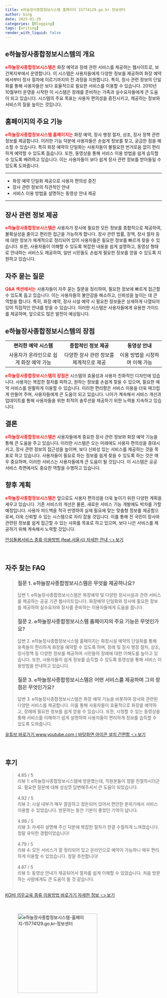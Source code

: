 ```yaml
---
title: e하늘장사종합정보시스템 홈페이지 15774129.go.kr 정보센터
author: bing
date: 2025-01-29
categories: [Blogging]
tags: [writing]
render_with_liquid: false
---
```



<h2 id='e하늘장사종합정보시스템의 개요'>e하늘장사종합정보시스템의 개요</h2>

<p><b><span style="color: #ee2323;">e하늘장사종합정보시스템은</span></b> 화장 예약과 장례 관련 서비스를 제공하는 웹사이트로, 보건복지부에서 운영합니다. 이 시스템은 사용자들에게 다양한 정보를 제공하여 화장 예약에서부터 장사 절차에 이르기까지의 전 과정을 지원합니다. 특히, 장사 관련 정보의 단일화를 통해 사용자들은 보다 효율적으로 필요한 서비스를 이용할 수 있습니다. 2010년 10월부터 운영을 시작한 이 시스템은 장례를 준비하는 가족과 실수요자들에게 큰 도움이 되고 있습니다. 시스템의 주요 목표는 사용자 편의성을 증진시키고, 제공하는 정보와 서비스의 질을 높이는 것입니다.</p>

<h2 id='홈페이지의 주요 기능'>홈페이지의 주요 기능</h2>

<p><b><span style="color: #ee2323;">e하늘장사종합정보시스템 홈페이지는</span></b> 화장 예약, 장사 행정 절차, 상조, 장사 정책 관련 정보를 제공합니다. 이러한 기능 덕분에 사용자들은 손쉽게 정보를 찾고, 궁금한 점을 해소할 수 있습니다. 특히 화장 예약의 단일화는 사용자들이 불필요한 번거로움 없이 편리하게 예약할 수 있도록 돕습니다. 또한, 동영상을 통해 서비스 이용 방법을 쉽게 습득할 수 있도록 배려하고 있습니다. 이는 사용자들이 보다 쉽게 장사 관련 정보를 받아들일 수 있도록 도와줍니다.</p>

<hr />

<ul>
    <li>화장 예약 단일화 제공으로 사용자 편의성 증진</li>
    <li>장사 관련 정보의 직관적인 안내</li>
    <li>서비스 이용 방법을 설명하는 동영상 안내 제공</li>
</ul>

<hr />

<h2 id='장사 관련 정보 제공'>장사 관련 정보 제공</h2>

<p><b><span style="color: #ee2323;">e하늘장사종합정보시스템은</span></b> 사용자가 장사에 필요한 모든 정보를 종합적으로 제공하여, 불확실성을 줄이고 편리한 접근을 가능하게 합니다. 장사 관련 법률, 정책, 장사 절차 등에 대한 정보가 체계적으로 정리되어 있어 사용자들은 필요한 정보를 빠르게 찾을 수 있습니다. 또한, 사용자들이 이해할 수 있도록 복잡한 내용을 쉽게 설명하고, 동영상 형태로 안내하는 서비스도 제공하여, 일반 시민들도 손쉽게 필요한 정보를 얻을 수 있도록 지원하고 있습니다.</p>

<h2 id='자주 묻는 질문'>자주 묻는 질문</h2>

<p><b><span style="color: #ee2323;">Q&A 섹션에서는</span></b> 사용자들이 자주 묻는 질문을 정리하여, 필요한 정보에 빠르게 접근할 수 있도록 돕고 있습니다. 이는 사용자들의 불안감을 해소하고, 신뢰성을 높이는 데 큰 역할을 합니다. 특히, 화장 예약, 장사 시설 예약 시 필요한 정보들은 상세하게 나열되어 있어 직접적인 안내를 받을 수 있습니다. 이러한 시스템은 사용자들에게 유용한 가이드를 제공하며, 앞으로도 많은 발전이 예상됩니다.</p>

<h2 id='e하늘장사종합정보시스템의 장점'>e하늘장사종합정보시스템의 장점</h2>

<table>
    <tr>
        <td style="text-align: center; height: 17px;"><b>편리한 예약 시스템</b></td>
        <td style="text-align: center; height: 17px;"><b>종합적인 정보 제공</b></td>
        <td style="text-align: center; height: 17px;"><b>동영상 안내</b></td>
    </tr>
    <tr>
        <td style="text-align: center; height: 17px;">사용자가 온라인으로 쉽게 화장 예약 가능</td>
        <td style="text-align: center; height: 17px;">다양한 장사 관련 정보를 체계적으로 제공</td>
        <td style="text-align: center; height: 17px;">이용 방법을 시청하며 이해 가능</td>
    </tr>
</table>

<p><b><span style="color: #ee2323;">e하늘장사종합정보시스템의 장점은</span></b> 시스템의 효율성과 사용자 친화적인 디자인에 있습니다. 사용자는 복잡한 절차를 피하고, 원하는 정보를 손쉽게 찾을 수 있으며, 필요한 예약 서비스를 원활하게 이용할 수 있습니다. 이러한 편리함은 서비스 이용을 더욱 매끄럽게 만들어 주며, 사용자들에게 큰 도움이 되고 있습니다. 나아가 계속해서 서비스 개선과 업데이트를 통해 사용자들을 위한 최적의 솔루션을 제공하기 위한 노력을 지속하고 있습니다.</p>

<h2 id='결론'>결론</h2>

<p><b><span style="color: #ee2323;">e하늘장사종합정보시스템은</span></b> 사용자들에게 중요한 장사 관련 정보와 화장 예약 기능을 통해 큰 도움을 주고 있습니다. 이러한 시스템은 오는 미래에도 사용자 편의성을 증대시키고, 장사 관련 정보의 접근성을 높이며, 보다 신뢰성 있는 서비스를 제공하는 것을 목표로 하고 있습니다. 사용자들이 필요로 하는 정보를 쉽게 찾을 수 있도록 하는 것은 매우 중요하며, 이러한 서비스는 사용자들에게 큰 도움이 될 것입니다. 이 시스템은 공공 서비스 측면에서도 중요한 역할을 수행하고 있습니다.</p>

<h2 id='향후 계획'>향후 계획</h2>

<p><b><span style="color: #ee2323;">e하늘장사종합정보시스템은</span></b> 앞으로도 사용자 편의성을 더욱 높이기 위한 다양한 계획을 세우고 있습니다. 기존 서비스의 개선은 물론, 새로운 서비스 기능 개발에도 박차를 가할 예정입니다. 사용자 피드백을 적극 반영하여 실제 필요에 맞는 맞춤형 정보를 제공함으로써, 더욱 신뢰할 수 있는 시스템으로 자리 잡을 것입니다. 이를 통해 전 국민이 장사와 관련된 정보를 쉽게 접근할 수 있는 사회를 목표로 하고 있으며, 보다 나은 서비스를 제공하기 위해 계속해서 노력할 것입니다.</p>


<p><a class="click-button" title="안심돌봄서비스 종류 이용방법 (feat.서울시) 자세한 안내" href="https://yellowplanner.github.io/posts/%EC%95%88%EC%8B%AC%EB%8F%8C%EB%B4%84%EC%84%9C%EB%B9%84%EC%8A%A4-%EC%A2%85%EB%A5%98-%EC%9D%B4%EC%9A%A9%EB%B0%A9%EB%B2%95-(feat.%EC%84%9C%EC%9A%B8%EC%8B%9C)-%EC%9E%90%EC%84%B8%ED%95%9C-%EC%95%88%EB%82%B4/" rel="dofollow">안심돌봄서비스 종류 이용방법 (feat.서울시) 자세한 안내 👈 보기</a></p><br>
<h2 id='자주_찾는_FAQ'>자주 찾는 FAQ</h2>
<div itemscope="" itemtype="https://schema.org/FAQPage"> 
<blockquote> 
<div itemscope="" itemprop="mainEntity" itemtype="https://schema.org/Question"> 
<h3 itemprop="name">질문 1. e하늘장사종합정보시스템은 무엇을 제공하나요?</h3> 
<div itemscope="" itemprop="acceptedAnswer" itemtype="https://schema.org/Answer"> 
<span itemprop="text"> 
<p>답변 1. e하늘장사종합정보시스템은 화장예약 및 다양한 장사시설과 관련 서비스를 제공하는 공공 기관 웹사이트입니다. 화장예약 단일화와 장사에 필요한 정보를 제공하여 실수요자와 장사를 준비하는 이용자들에게 도움을 줍니다.</p> 
</span> 
</div> 
</div> 

<div itemscope="" itemprop="mainEntity" itemtype="https://schema.org/Question"> 
<h3 itemprop="name">질문 2. e하늘장사종합정보시스템 홈페이지의 주요 기능은 무엇인가요?</h3> 
<div itemscope="" itemprop="acceptedAnswer" itemtype="https://schema.org/Answer"> 
<span itemprop="text"> 
<p>답변 2. e하늘장사종합정보시스템 홈페이지는 화장시설 예약의 단일화를 통해 유족들이 편리하게 화장을 예약할 수 있도록 하며, 장례 및 장사 행정 절차, 상조, 장사정책 등 다양한 정보를 제공하여 시민들의 장례에 대한 이해도를 높이고 있습니다. 또한, 사용자들이 쉽게 정보를 습득할 수 있도록 동영상을 통해 서비스 이용방법을 안내하고 있습니다.</p> 
</span> 
</div> 
</div> 

<div itemscope="" itemprop="mainEntity" itemtype="https://schema.org/Question"> 
<h3 itemprop="name">질문 3. e하늘장사종합정보시스템은 어떤 서비스를 제공하며 그의 장점은 무엇인가요?</h3> 
<div itemscope="" itemprop="acceptedAnswer" itemtype="https://schema.org/Answer"> 
<span itemprop="text"> 
<p>답변 3. e하늘장사종합정보시스템은 화장 예약 기능을 비롯하여 장사와 관련된 다양한 서비스를 제공합니다. 이를 통해 사용자들이 효율적으로 화장을 예약하고, 장례에 필요한 정보를 쉽게 얻을 수 있습니다. 또한, 시청할 수 있는 동영상을 통해 서비스를 이해하기 쉽게 설명하여 사용자들이 편리하게 정보를 습득할 수 있도록 도와줍니다.</p> 
</span> 
</div> 
</div> 
</blockquote> 
</div>
<p><a class="click-button" title="유튜브 바로가기 www.youtube.comㅣ바탕화면 아이콘 설치 간편함" href="https://yellowplanner.github.io/posts/%EC%9C%A0%ED%8A%9C%EB%B8%8C-%EB%B0%94%EB%A1%9C%EA%B0%80%EA%B8%B0-www.youtube.com%E3%85%A3%EB%B0%94%ED%83%95%ED%99%94%EB%A9%B4-%EC%95%84%EC%9D%B4%EC%BD%98-%EC%84%A4%EC%B9%98-%EA%B0%84%ED%8E%B8%ED%95%A8/" rel="dofollow">유튜브 바로가기 www.youtube.comㅣ바탕화면 아이콘 설치 간편함 👈 보기</a></p><br>
<h2 id='후기'>후기</h2>
<div itemscope itemtype="https://schema.org/Product">
  <blockquote>
  <div itemprop="review" itemscope itemtype="https://schema.org/Review">
      <div itemprop="reviewRating" itemscope itemtype="https://schema.org/Rating"> <span itemprop="ratingValue">4.85</span> / <span itemprop="bestRating">5</span> </div>
      <span itemprop="reviewBody">리뷰 1: e하늘장사종합정보시스템에 방문했는데, 직원분들이 정말 친절하시더군요. 필요한 질문에 대해 성심껏 답변해주셔서 큰 도움이 되었습니다.</span>
  </div>
  <br>
  <div itemprop="review" itemscope itemtype="https://schema.org/Review">
      <div itemprop="reviewRating" itemscope itemtype="https://schema.org/Rating"> <span itemprop="ratingValue">4.92</span> / <span itemprop="bestRating">5</span> </div>
      <span itemprop="reviewBody">리뷰 2: 시설 내부가 매우 깔끔하고 정돈되어 있어서 편안한 분위기에서 서비스 이용할 수 있었습니다. 방문하는 동안 기분이 좋았던 기억이 납니다.</span>
  </div>
  <br>
  <div itemprop="review" itemscope itemtype="https://schema.org/Review">
      <div itemprop="reviewRating" itemscope itemtype="https://schema.org/Rating"> <span itemprop="ratingValue">4.98</span> / <span itemprop="bestRating">5</span> </div>
      <span itemprop="reviewBody">리뷰 3: 자세히 설명해 주신 덕분에 복잡한 절차가 한결 수월하게 느껴졌습니다. 정말 유익한 경험이었습니다!</span>
  </div>
  <br>
  <div itemprop="review" itemscope itemtype="https://schema.org/Review">
      <div itemprop="reviewRating" itemscope itemtype="https://schema.org/Rating"> <span itemprop="ratingValue">4.79</span> / <span itemprop="bestRating">5</span> </div>
      <span itemprop="reviewBody">리뷰 4: 모든 서비스가 잘 정리되어 있고 온라인으로 예약이 가능하니 매우 편리하게 이용할 수 있었습니다. 정말 추천합니다!</span>
  </div>
  <br>
  <div itemprop="review" itemscope itemtype="https://schema.org/Review">
      <div itemprop="reviewRating" itemscope itemtype="https://schema.org/Rating"> <span itemprop="ratingValue">4.87</span> / <span itemprop="bestRating">5</span> </div>
      <span itemprop="reviewBody">리뷰 5: 동영상 안내가 제공되어서 절차를 쉽게 이해할 수 있었습니다. 처음 방문하는 사람에게도 큰 도움이 될 것 같습니다.</span>
  </div>
  <br>
  </blockquote>
</div>
<p><a class="click-button" title="KOHI 의무교육 종류 이용방법 바로가기 자세한 정보" href="https://yellowplanner.github.io/posts/KOHI-%EC%9D%98%EB%AC%B4%EA%B5%90%EC%9C%A1-%EC%A2%85%EB%A5%98-%EC%9D%B4%EC%9A%A9%EB%B0%A9%EB%B2%95-%EB%B0%94%EB%A1%9C%EA%B0%80%EA%B8%B0-%EC%9E%90%EC%84%B8%ED%95%9C-%EC%A0%95%EB%B3%B4/" rel="dofollow">KOHI 의무교육 종류 이용방법 바로가기 자세한 정보 👈 보기</a></p><br>
<figure class="image"><img src="https://yellowplanner.github.io/assets/img/thumbnail/e하늘장사종합정보시스템-홈페이지-15774129.go.kr-정보센터.webp" alt="e하늘장사종합정보시스템-홈페이지-15774129.go.kr-정보센터" width="256" height="256"></figure>